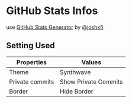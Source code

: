# GitHub Stats Infos

use [GitHub Stats Generator](https://gh-stats-gen.vercel.app/) by [@joshxfi](https://github.com/joshxfi)

## Setting Used
| Properties | Values |
| -- | -- |
| Theme | Synthwave |
| Private commits | Show Private Commits |
| Border | Hide Border |